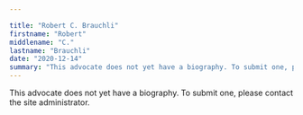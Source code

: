 ```yaml
---

title: "Robert C. Brauchli"
firstname: "Robert"
middlename: "C."
lastname: "Brauchli"
date: "2020-12-14"
summary: "This advocate does not yet have a biography. To submit one, please contact the site administrator."
---
```

This advocate does not yet have a biography. To submit one, please contact the site administrator.

